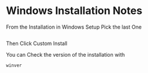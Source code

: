 # Windows Installation Notes

From the Installation in Windows Setup Pick the last One

&#x20;

<figure><img src="https://camo.githubusercontent.com/a3647ed5665f863eb0848885ec3dfd38d21830e37be379ab902fefefe0281df0/68747470733a2f2f692e696d6775722e636f6d2f5867476c6651422e706e67" alt=""><figcaption></figcaption></figure>

Then Click Custom Install



You can Check the version of the installation with&#x20;

```powershell
winver
```
